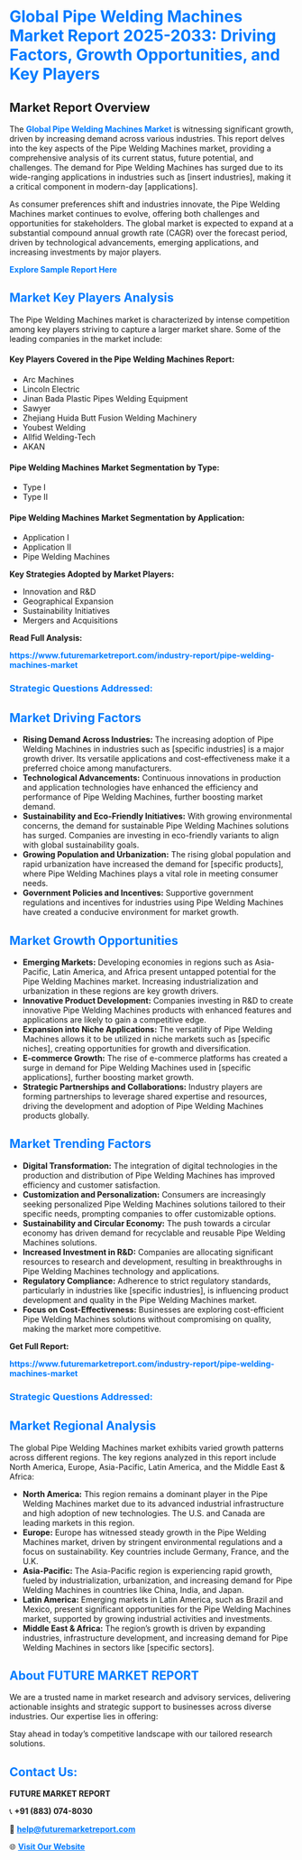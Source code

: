 <h1 style="color: #007BFF;">Global Pipe Welding Machines Market Report 2025-2033: Driving Factors, Growth Opportunities, and Key Players</h1>

<section id="overview">
<h2>Market Report Overview</h2>
<p>The <a href="https://www.futuremarketreport.com/industry-report/pipe-welding-machines-market" style="color: #007BFF; text-decoration: none;"><strong>Global Pipe Welding Machines Market</strong></a> is witnessing significant growth, driven by increasing demand across various industries. This report delves into the key aspects of the Pipe Welding Machines market, providing a comprehensive analysis of its current status, future potential, and challenges. The demand for Pipe Welding Machines has surged due to its wide-ranging applications in industries such as [insert industries], making it a critical component in modern-day [applications].</p>
<p>As consumer preferences shift and industries innovate, the Pipe Welding Machines market continues to evolve, offering both challenges and opportunities for stakeholders. The global market is expected to expand at a substantial compound annual growth rate (CAGR) over the forecast period, driven by technological advancements, emerging applications, and increasing investments by major players.</p>
</section>

<section id="overview">
<p><a href="https://www.futuremarketreport.com/request-sample/reportId=116257" style="color: #007BFF; text-decoration: none;"><strong>Explore Sample Report Here</strong></a></p>
</section>

<section id="key-players">
<h2 style="color: #007BFF;">Market Key Players Analysis</h2>
<p>The Pipe Welding Machines market is characterized by intense competition among key players striving to capture a larger market share. Some of the leading companies in the market include:</p>
<h4>Key Players Covered in the Pipe Welding Machines Report:</h4>
<ul><li>Arc Machines</li><li>Lincoln Electric</li><li>Jinan Bada Plastic Pipes Welding Equipment</li><li>Sawyer</li><li>Zhejiang Huida Butt Fusion Welding Machinery</li><li>Youbest Welding</li><li>Allfid Welding-Tech</li><li>AKAN</li></ul>
<h4>Pipe Welding Machines Market Segmentation by Type:</h4>
<ul><li>Type I</li><li>Type II</li></ul>

<h4>Pipe Welding Machines Market Segmentation by Application:</h4>
<ul><li>Application I</li><li>Application II</li><li>Pipe Welding Machines</li></ul>
<p><strong>Key Strategies Adopted by Market Players:</strong></p>
<ul>
<li>Innovation and R&D</li>
<li>Geographical Expansion</li>
<li>Sustainability Initiatives</li>
<li>Mergers and Acquisitions</li>
</ul>
</section>

<section>
<p><strong>Read Full Analysis: </strong></p><a href="https://www.futuremarketreport.com/industry-report/pipe-welding-machines-market" style="color: #007BFF; text-decoration: none;"><strong>https://www.futuremarketreport.com/industry-report/pipe-welding-machines-market</strong></a>
<h3 style="color: #007BFF;">Strategic Questions Addressed:</h3>
</section>

<section id="driving-factors">
<h2 style="color: #007BFF;">Market Driving Factors</h2>
<ul>
<li><strong>Rising Demand Across Industries:</strong> The increasing adoption of Pipe Welding Machines in industries such as [specific industries] is a major growth driver. Its versatile applications and cost-effectiveness make it a preferred choice among manufacturers.</li>
<li><strong>Technological Advancements:</strong> Continuous innovations in production and application technologies have enhanced the efficiency and performance of Pipe Welding Machines, further boosting market demand.</li>
<li><strong>Sustainability and Eco-Friendly Initiatives:</strong> With growing environmental concerns, the demand for sustainable Pipe Welding Machines solutions has surged. Companies are investing in eco-friendly variants to align with global sustainability goals.</li>
<li><strong>Growing Population and Urbanization:</strong> The rising global population and rapid urbanization have increased the demand for [specific products], where Pipe Welding Machines plays a vital role in meeting consumer needs.</li>
<li><strong>Government Policies and Incentives:</strong> Supportive government regulations and incentives for industries using Pipe Welding Machines have created a conducive environment for market growth.</li>
</ul>
</section>

<section id="growth-opportunities">
<h2 style="color: #007BFF;">Market Growth Opportunities</h2>
<ul>
<li><strong>Emerging Markets:</strong> Developing economies in regions such as Asia-Pacific, Latin America, and Africa present untapped potential for the Pipe Welding Machines market. Increasing industrialization and urbanization in these regions are key growth drivers.</li>
<li><strong>Innovative Product Development:</strong> Companies investing in R&D to create innovative Pipe Welding Machines products with enhanced features and applications are likely to gain a competitive edge.</li>
<li><strong>Expansion into Niche Applications:</strong> The versatility of Pipe Welding Machines allows it to be utilized in niche markets such as [specific niches], creating opportunities for growth and diversification.</li>
<li><strong>E-commerce Growth:</strong> The rise of e-commerce platforms has created a surge in demand for Pipe Welding Machines used in [specific applications], further boosting market growth.</li>
<li><strong>Strategic Partnerships and Collaborations:</strong> Industry players are forming partnerships to leverage shared expertise and resources, driving the development and adoption of Pipe Welding Machines products globally.</li>
</ul>
</section>

<section id="trending-factors">
<h2 style="color: #007BFF;">Market Trending Factors</h2>
<ul>
<li><strong>Digital Transformation:</strong> The integration of digital technologies in the production and distribution of Pipe Welding Machines has improved efficiency and customer satisfaction.</li>
<li><strong>Customization and Personalization:</strong> Consumers are increasingly seeking personalized Pipe Welding Machines solutions tailored to their specific needs, prompting companies to offer customizable options.</li>
<li><strong>Sustainability and Circular Economy:</strong> The push towards a circular economy has driven demand for recyclable and reusable Pipe Welding Machines solutions.</li>
<li><strong>Increased Investment in R&D:</strong> Companies are allocating significant resources to research and development, resulting in breakthroughs in Pipe Welding Machines technology and applications.</li>
<li><strong>Regulatory Compliance:</strong> Adherence to strict regulatory standards, particularly in industries like [specific industries], is influencing product development and quality in the Pipe Welding Machines market.</li>
<li><strong>Focus on Cost-Effectiveness:</strong> Businesses are exploring cost-efficient Pipe Welding Machines solutions without compromising on quality, making the market more competitive.</li>
</ul>
</section>

<section>
<p><strong>Get Full Report: </strong></p><a href="https://www.futuremarketreport.com/industry-report/pipe-welding-machines-market" style="color: #007BFF; text-decoration: none;"><strong>https://www.futuremarketreport.com/industry-report/pipe-welding-machines-market</strong></a>
<h3 style="color: #007BFF;">Strategic Questions Addressed:</h3>
</section>


<section id="regional-analysis">
<h2 style="color: #007BFF;">Market Regional Analysis</h2>
<p>The global Pipe Welding Machines market exhibits varied growth patterns across different regions. The key regions analyzed in this report include North America, Europe, Asia-Pacific, Latin America, and the Middle East & Africa:</p>
<ul>
<li><strong>North America:</strong> This region remains a dominant player in the Pipe Welding Machines market due to its advanced industrial infrastructure and high adoption of new technologies. The U.S. and Canada are leading markets in this region.</li>
<li><strong>Europe:</strong> Europe has witnessed steady growth in the Pipe Welding Machines market, driven by stringent environmental regulations and a focus on sustainability. Key countries include Germany, France, and the U.K.</li>
<li><strong>Asia-Pacific:</strong> The Asia-Pacific region is experiencing rapid growth, fueled by industrialization, urbanization, and increasing demand for Pipe Welding Machines in countries like China, India, and Japan.</li>
<li><strong>Latin America:</strong> Emerging markets in Latin America, such as Brazil and Mexico, present significant opportunities for the Pipe Welding Machines market, supported by growing industrial activities and investments.</li>
<li><strong>Middle East & Africa:</strong> The region’s growth is driven by expanding industries, infrastructure development, and increasing demand for Pipe Welding Machines in sectors like [specific sectors].</li>
</ul>
</section>

<footer>
<h2 style="color: #007BFF;">About FUTURE MARKET REPORT</h2>
<p>We are a trusted name in market research and advisory services, delivering actionable insights and strategic support to businesses across diverse industries. Our expertise lies in offering:</p>

<p>Stay ahead in today’s competitive landscape with our tailored research solutions.</p>

<h2 style="color: #007BFF;">Contact Us:</h2>
<p><strong>FUTURE MARKET REPORT</strong></p>
<p>📞 <strong>+91 (883) 074-8030</strong></p>
<p>📧 <strong><a href="mailto:help@futuremarketreport.com" style="color: #007BFF;">help@futuremarketreport.com</a></strong></p>
<p>🌐 <strong><a href="https://www.futuremarketreport.com/" style="color: #007BFF;">Visit Our Website</a></strong></p>
</footer>